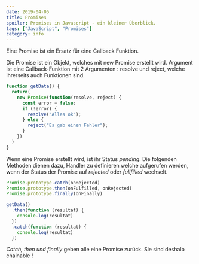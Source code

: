 ```yaml
---
date: 2019-04-05
title: Promises
spoiler: Promises in Javascript - ein kleiner Überblick.
tags: ["JavaScript", "Promises"]
category: info
---
```

Eine Promise ist ein Ersatz für eine Callback Funktion.

Die Promise ist ein Objekt, welches mit new Promise erstellt wird. Argument ist eine Callback-Funktion mit 2 Argumenten : resolve und reject, welche ihrerseits auch Funktionen sind.

```javascript
function getData() {
  return(
    new Promise(function(resolve, reject) {
      const error = false;
      if (!error) {
        resolve("Alles ok");
      } else {
        reject("Es gab einen Fehler");
      }
    })
  )
}
```
Wenn eine Promise erstellt wird, ist ihr Status *pending*. Die folgenden Methoden dienen dazu, Handler zu definieren welche aufgerufen werden, wenn der Status der Promise auf *rejected* oder *fullfilled* wechselt. 

```javascript
Promise.prototype.catch(onRejected)
Promise.prototype.then(onFulfilled, onRejected)
Promise.prototype.finally(onFinally)
```

```javascript
getData()
  .then(function (resultat) {
    console.log(resultat)
  })
  .catch(function (resultat) {
    console.log(resultat)
  })
```

*Catch, then und finally* geben alle eine Promise zurück. Sie sind deshalb chainable !


